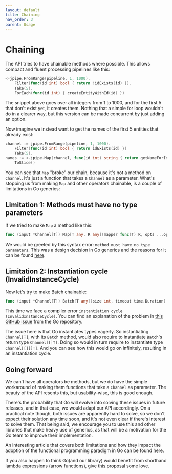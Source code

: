 ```yaml
---
layout: default
title: Chaining
nav_order: 3
parent: Usage
---
```


<h1>Chaining</h1>

The API tries to have chainable methods where possible. This allows compact and fluent processing pipelines like this:

```go
<-jpipe.FromRange(pipeline, 1, 1000).
    Filter(func(id int) bool { return !idExists(id) }).
    Take(5).
    ForEach(func(id int) { createEntityWithId(id) })
```

The snippet above goes over all integers from 1 to 1000, and for the first 5 that don't exist yet, it creates them. Nothing that a simple for loop wouldn't do in a clearer way, but this version can be made concurrent by just adding an option.

Now imagine we instead want to get the names of the first 5 entities that already exist:

```go
channel := jpipe.FromRange(pipeline, 1, 1000).
    Filter(func(id int) bool { return idExists(id) })
    Take(5).
names := <-jpipe.Map(channel, func(id int) string { return getNameForId(id) }).
    ToSlice()
```

You can see that `Map` "broke" our chain, because it's not a method on `Channel`. It's just a function that takes a `Channel` as a parameter. What's stopping us from making `Map` and other operators chainable, is a couple of limitations in Go generics:

<h2>Limitation 1: Methods must have no type parameters</h2>

If we tried to make `Map` a method like this:

```go
func (input *Channel[T]) Map[T any, R any](mapper func(T) R, opts ...options.MapOptions) *Channel[R]
```

We would be greeted by this syntax error: `method must have no type parameters`. This was a design decision in Go generics and the reasons for it can be found [here](https://go.googlesource.com/proposal/+/refs/heads/master/design/43651-type-parameters.md#no-parameterized-methods).

<h2>Limitation 2: Instantiation cycle (InvalidInstanceCycle)</h2>

Now let's try to make Batch chainable:

```go
func (input *Channel[T]) Batch[T any](size int, timeout time.Duration) *Channel[[]T]
```

This time we face a compiler error `instantiation cycle (InvalidInstanceCycle)`. You can find an explanation of the problem in [this GitHub issue](https://github.com/golang/go/issues/50215) from the Go repository.

The issue here is that Go instantiates types eagerly. So instantiating `Channel[T]`, with its `Batch` method, would also require to instantiate `Batch`'s return type `Channel[[]T]`. Doing so would in turn require to instantiate type `Channel[[][]T]`. And you can see how this would go on infinitely, resulting in an instantiation cycle.

<h2>Going forward</h2>

We can't have all operators be methods, but we do have the simple workaround of making them functions that take a `Channel` as parameter. The beauty of the API resents this, but usability-wise, this is good enough.

There's the probability that Go will evolve into solving these issues in future releases, and in that case, we would adapt our API accordingly. On a practical note though, both issues are apparently hard to solve, so we don't expect their solution any time soon, and it's not even clear if there's interest to solve them. That being said, we encourage you to use this and other libraries that make heavy use of generics, as that will be a motivation for the Go team to improve their implementation.

An interesting article that covers both limitations and how they impact the adoption of the functional programming paradigm in Go can be found [here](https://betterprogramming.pub/generics-in-go-are-we-there-yet-af851c35ba0).

If you also happen to think Go(and our library) would benefit from shorthand lambda expressions (arrow functions), give [this proposal](https://github.com/golang/go/issues/21498) some love.